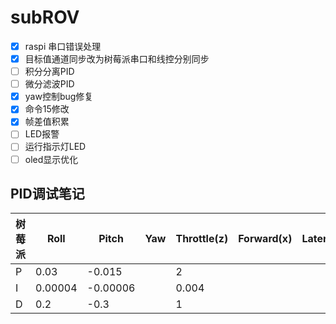 # subROV

- [x] raspi 串口错误处理
- [x] 目标值通道同步改为树莓派串口和线控分别同步
- [ ] 积分分离PID
- [ ] 微分滤波PID
- [x] yaw控制bug修复
- [x] 命令15修改
- [x] 帧差值积累
- [ ] LED报警
- [ ] 运行指示灯LED
- [ ] oled显示优化

## PID调试笔记

| 树莓派 | Roll    | Pitch    | Yaw  | Throttle(z) | Forward(x) | Lateral(y) |
| ------ | ------- | -------- | ---- | ----------- | ---------- | ---------- |
| P      | 0.03    | -0.015   |      | 2           |            |            |
| I      | 0.00004 | -0.00006 |      | 0.004       |            |            |
| D      | 0.2     | -0.3     |      | 1           |            |            |

 

 